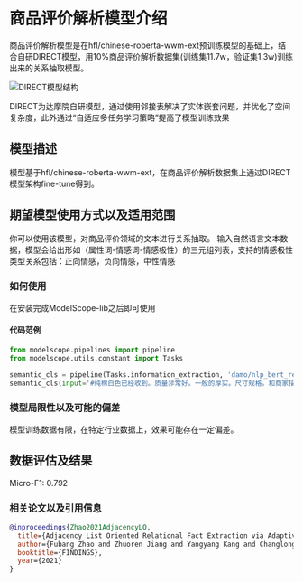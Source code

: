 
# 商品评价解析模型介绍

商品评价解析模型是在hfl/chinese-roberta-wwm-ext预训练模型的基础上，结合自研DIRECT模型，用10%商品评价解析数据集(训练集11.7w，验证集1.3w)训练出来的关系抽取模型。

![DIRECT模型结构](modelstruct.jpg)

DIRECT为达摩院自研模型，通过使用邻接表解决了实体嵌套问题，并优化了空间复杂度，此外通过“自适应多任务学习策略”提高了模型训练效果

## 模型描述

模型基于hfl/chinese-roberta-wwm-ext，在商品评价解析数据集上通过DIRECT模型架构fine-tune得到。

## 期望模型使用方式以及适用范围
你可以使用该模型，对商品评价领域的文本进行关系抽取。
输入自然语言文本数据，模型会给出形如（属性词-情感词-情感极性）的三元组列表，支持的情感极性类型关系包括：正向情感，负向情感，中性情感

### 如何使用
在安装完成ModelScope-lib之后即可使用

#### 代码范例
```python
from modelscope.pipelines import pipeline
from modelscope.utils.constant import Tasks

semantic_cls = pipeline(Tasks.information_extraction, 'damo/nlp_bert_relation-extraction_chinese-base-commerce', model_revision='v1.0.0')
semantic_cls(input='#纯棉白色已经收到。质量非常好。一般的厚实。尺寸规格。和商家描述的一样。') # "#"表示属性词缺省

```
### 模型局限性以及可能的偏差
模型训练数据有限，在特定行业数据上，效果可能存在一定偏差。

## 数据评估及结果

Micro-F1: 0.792

### 相关论文以及引用信息

```bib
@inproceedings{Zhao2021AdjacencyLO,
  title={Adjacency List Oriented Relational Fact Extraction via Adaptive Multi-task Learning},
  author={Fubang Zhao and Zhuoren Jiang and Yangyang Kang and Changlong Sun and Xiaozhong Liu},
  booktitle={FINDINGS},
  year={2021}
}
```